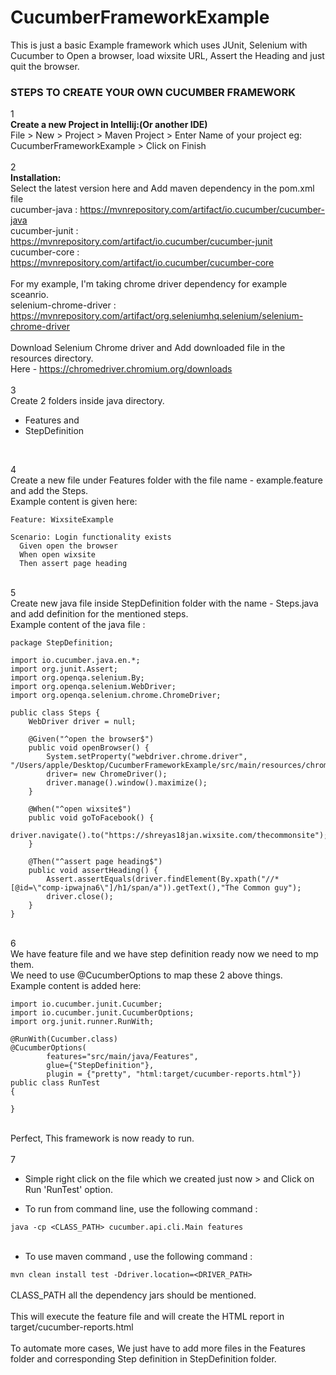# CucumberFrameworkExample
This is just a basic Example framework which uses JUnit, Selenium with Cucumber to Open a browser, load wixsite URL, Assert the Heading and just quit the browser.

### STEPS TO CREATE YOUR OWN CUCUMBER FRAMEWORK

1 <br>
**Create a new Project in Intellij:(Or another IDE)** <br>
File > New > Project > Maven Project > Enter Name of your project eg: CucumberFrameworkExample > Click on Finish
 <br>
 <br>
2  <br>
**Installation:**<br>
Select the latest version here and Add maven dependency in the pom.xml file<br>
cucumber-java  : https://mvnrepository.com/artifact/io.cucumber/cucumber-java <br>
cucumber-junit : https://mvnrepository.com/artifact/io.cucumber/cucumber-junit <br>
cucumber-core : https://mvnrepository.com/artifact/io.cucumber/cucumber-core <br>
<br>
For my example, I'm taking chrome driver dependency for example sceanrio.<br>
selenium-chrome-driver : https://mvnrepository.com/artifact/org.seleniumhq.selenium/selenium-chrome-driver <br>
<br>
Download Selenium Chrome driver and Add downloaded file in the resources directory.<br>
Here - https://chromedriver.chromium.org/downloads
<br> <br>
3 <br>
Create 2 folders inside java directory.
- Features and <br>
- StepDefinition<br>
 <br>
 
4 <br>
Create a new file under Features folder with the file name - example.feature and add the Steps.<br>
Example content is given here: <br>

```
Feature: WixsiteExample

Scenario: Login functionality exists
  Given open the browser
  When open wixsite
  Then assert page heading
```
 <br>
5 <br>
Create new java file inside StepDefinition folder with the name - Steps.java and add definition for the mentioned steps.<br>
Example content of the java file : <br>

```
package StepDefinition;

import io.cucumber.java.en.*;
import org.junit.Assert;
import org.openqa.selenium.By;
import org.openqa.selenium.WebDriver;
import org.openqa.selenium.chrome.ChromeDriver;

public class Steps {
    WebDriver driver = null;

    @Given("^open the browser$")
    public void openBrowser() {
        System.setProperty("webdriver.chrome.driver", "/Users/apple/Desktop/CucumberFrameworkExample/src/main/resources/chromedriver");
        driver= new ChromeDriver();
        driver.manage().window().maximize();
    }

    @When("^open wixsite$")
    public void goToFacebook() {
        driver.navigate().to("https://shreyas18jan.wixsite.com/thecommonsite");
    }

    @Then("^assert page heading$")
    public void assertHeading() {
        Assert.assertEquals(driver.findElement(By.xpath("//*[@id=\"comp-ipwajna6\"]/h1/span/a")).getText(),"The Common guy");
        driver.close();
    }
}
```

 <br>
6 <br>
We have feature file and we have step definition ready now we need to mp them.<br>
We need to use @CucumberOptions to map these 2 above things.<br>
Example content is added here:<br>

```
import io.cucumber.junit.Cucumber;
import io.cucumber.junit.CucumberOptions;
import org.junit.runner.RunWith;

@RunWith(Cucumber.class)
@CucumberOptions(
        features="src/main/java/Features",
        glue={"StepDefinition"},
        plugin = {"pretty", "html:target/cucumber-reports.html"})
public class RunTest
{

}
```
 
 <br>
Perfect, This framework is now ready to run.<br>
<br>
7 <br>

- Simple right click on the file which we created just now > and Click on Run 'RunTest' option.<br>

- To run from command line, use the following command :<br>

```java -cp <CLASS_PATH> cucumber.api.cli.Main features```
 <br><br>
- To use maven command , use the following command :<br>

```mvn clean install test -Ddriver.location=<DRIVER_PATH>```
 <br>
<br>
CLASS_PATH all the dependency jars should be mentioned.<br>
 <br>
This will execute the feature file and will create the HTML report in target/cucumber-reports.html
 <br> <br>
To automate more cases, We just have to add more files in the Features folder and corresponding Step definition in StepDefinition folder.
